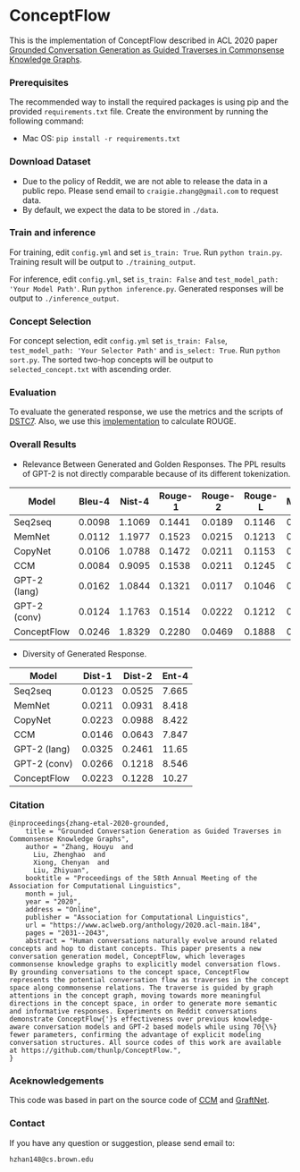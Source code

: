 # ConceptFlow

This is the implementation of ConceptFlow described in ACL 2020 paper [Grounded Conversation Generation as Guided Traverses in Commonsense Knowledge Graphs](https://www.aclweb.org/anthology/2020.acl-main.184.pdf).

### Prerequisites
The recommended way to install the required packages is using pip and the provided `requirements.txt` file. Create the environment by running the following command:
* Mac OS: `pip install -r requirements.txt`


### Download Dataset
* Due to the policy of Reddit, we are not able to release the data in a public repo. Please send email to ```craigie.zhang@gmail.com``` to request data.
* By default, we expect the data to be stored in `./data`.


### Train and inference

For training, edit `config.yml` and set `is_train: True`. Run `python train.py`. Training result will be output to `./training_output`.

For inference, edit `config.yml`, set `is_train: False` and `test_model_path: 'Your Model Path'`. Run `python inference.py`. Generated responses will be output to `./inference_output`.

### Concept Selection

For concept selection, edit `config.yml` set `is_train: False`, `test_model_path: 'Your Selector Path'` and `is_select: True`. Run `python sort.py`. The sorted two-hop concepts will be output to `selected_concept.txt` with ascending order.

### Evaluation

To evaluate the generated response, we use the metrics and the scripts of [DSTC7](https://github.com/mgalley/DSTC7-End-to-End-Conversation-Modeling/tree/master/evaluation). Also, we use this [implementation](https://github.com/pltrdy/rouge) to calculate ROUGE.

### Overall Results
* Relevance Between Generated and Golden Responses. The PPL results of GPT-2 is not directly comparable because of its different tokenization.

| Model | Bleu-4 | Nist-4 | Rouge-1 | Rouge-2 | Rouge-L | Meteor | PPL |
| --- | --- | --- | --- | --- | --- | --- | --- |
| Seq2seq | 0.0098 | 1.1069 | 0.1441 | 0.0189 | 0.1146 | 0.0611 | 48.79 |
| MemNet | 0.0112 | 1.1977 | 0.1523 | 0.0215 | 0.1213 | 0.0632 | 47.38 |
| CopyNet | 0.0106 | 1.0788 | 0.1472 | 0.0211 | 0.1153 | 0.0610 | 43.28 |
| CCM | 0.0084 | 0.9095 | 0.1538| 0.0211 | 0.1245 | 0.0630 | 42.91 |
| GPT-2 (lang) | 0.0162 | 1.0844 | 0.1321 | 0.0117 | 0.1046  | 0.0637 | 29.08 |
| GPT-2 (conv) | 0.0124 | 1.1763 | 0.1514 | 0.0222 | 0.1212 | 0.0629 | 24.55 |
| ConceptFlow | 0.0246 | 1.8329 | 0.2280 | 0.0469 | 0.1888 | 0.0942 | 29.90 |

*  Diversity of Generated Response.

| Model | Dist-1 | Dist-2 | Ent-4 |
| --- | --- | --- | --- |
| Seq2seq | 0.0123 | 0.0525 | 7.665 |
| MemNet | 0.0211 | 0.0931 | 8.418 |
| CopyNet | 0.0223 | 0.0988 | 8.422 |
| CCM | 0.0146 | 0.0643 | 7.847 |
| GPT-2 (lang) | 0.0325 | 0.2461 | 11.65 |
| GPT-2 (conv) | 0.0266 | 0.1218 | 8.546 |
| ConceptFlow | 0.0223 | 0.1228 | 10.27 |



### Citation

```
@inproceedings{zhang-etal-2020-grounded,
    title = "Grounded Conversation Generation as Guided Traverses in Commonsense Knowledge Graphs",
    author = "Zhang, Houyu  and
      Liu, Zhenghao  and
      Xiong, Chenyan  and
      Liu, Zhiyuan",
    booktitle = "Proceedings of the 58th Annual Meeting of the Association for Computational Linguistics",
    month = jul,
    year = "2020",
    address = "Online",
    publisher = "Association for Computational Linguistics",
    url = "https://www.aclweb.org/anthology/2020.acl-main.184",
    pages = "2031--2043",
    abstract = "Human conversations naturally evolve around related concepts and hop to distant concepts. This paper presents a new conversation generation model, ConceptFlow, which leverages commonsense knowledge graphs to explicitly model conversation flows. By grounding conversations to the concept space, ConceptFlow represents the potential conversation flow as traverses in the concept space along commonsense relations. The traverse is guided by graph attentions in the concept graph, moving towards more meaningful directions in the concept space, in order to generate more semantic and informative responses. Experiments on Reddit conversations demonstrate ConceptFlow{'}s effectiveness over previous knowledge-aware conversation models and GPT-2 based models while using 70{\%} fewer parameters, confirming the advantage of explicit modeling conversation structures. All source codes of this work are available at https://github.com/thunlp/ConceptFlow.",
}
```

### Aceknowledgements
This code was based in part on the source code of [CCM](https://github.com/tuxchow/ccm) and [GraftNet](https://github.com/OceanskySun/GraftNet).

### Contact
If you have any question or suggestion, please send email to:

```hzhan148@cs.brown.edu```
